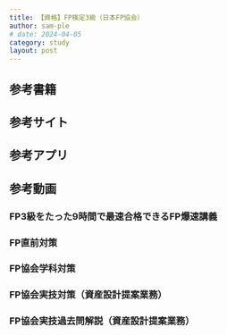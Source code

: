 ```yaml
---
title: 【資格】FP検定3級（日本FP協会）
author: sam-ple
# date: 2024-04-05
category: study
layout: post
---
```


## 参考書籍

## 参考サイト

## 参考アプリ


## 参考動画

### FP3級をたった9時間で最速合格できるFP爆速講義

<div class="youtube"><lite-youtube videoid="e6_R3q-MsI4" playlabel="Play"></lite-youtube></div>
<div class="youtube"><lite-youtube videoid="2AxTAoh6Juc" playlabel="Play"></lite-youtube></div>
<div class="youtube"><lite-youtube videoid="Vw0SPGJjJBI" playlabel="Play"></lite-youtube></div>
<div class="youtube"><lite-youtube videoid="8otbc9w9vGU" playlabel="Play"></lite-youtube></div>
<div class="youtube"><lite-youtube videoid="7F4T9Eob-ss" playlabel="Play"></lite-youtube></div>
<div class="youtube"><lite-youtube videoid="HlAIihsWn2w" playlabel="Play"></lite-youtube></div>

### FP直前対策

<div class="youtube"><lite-youtube videoid="tLg9yfQuER0" playlabel="Play"></lite-youtube></div>
<div class="youtube"><lite-youtube videoid="NLvhWY8YBH4" playlabel="Play"></lite-youtube></div>
<div class="youtube"><lite-youtube videoid="GX1CM8aKLLg" playlabel="Play"></lite-youtube></div>
<div class="youtube"><lite-youtube videoid="x7DiZzDqx8Q" playlabel="Play"></lite-youtube></div>
<div class="youtube"><lite-youtube videoid="LlthpSXjxic" playlabel="Play"></lite-youtube></div>
<div class="youtube"><lite-youtube videoid="m9LAuvVB80o" playlabel="Play"></lite-youtube></div>

### FP協会学科対策

<div class="youtube"><lite-youtube videoid="ABL778MuxUA" playlabel="Play"></lite-youtube></div>
<div class="youtube"><lite-youtube videoid="ZpWZA3ERNT0" playlabel="Play"></lite-youtube></div>
<div class="youtube"><lite-youtube videoid="yT99EIQmBJI" playlabel="Play"></lite-youtube></div>
<div class="youtube"><lite-youtube videoid="eCfj-HiEAw8" playlabel="Play"></lite-youtube></div>

### FP協会実技対策（資産設計提案業務）

<div class="youtube"><lite-youtube videoid="kEsJz81mbss" playlabel="Play"></lite-youtube></div>
<div class="youtube"><lite-youtube videoid="UL5TfcCzhdI" playlabel="Play"></lite-youtube></div>
<div class="youtube"><lite-youtube videoid="mYTP14Ec7dE" playlabel="Play"></lite-youtube></div>
<div class="youtube"><lite-youtube videoid="MdBBHsSitSg" playlabel="Play"></lite-youtube></div>
<div class="youtube"><lite-youtube videoid="wK8FR69b2LI" playlabel="Play"></lite-youtube></div>
<div class="youtube"><lite-youtube videoid="CY-e8r66Wcg" playlabel="Play"></lite-youtube></div>
<div class="youtube"><lite-youtube videoid="cwl-7m4d8EU" playlabel="Play"></lite-youtube></div>

### FP協会実技過去問解説（資産設計提案業務）

<div class="youtube"><lite-youtube videoid="Aa_KMf6ZZsE" playlabel="Play"></lite-youtube></div>
<div class="youtube"><lite-youtube videoid="9IelddmRk3I" playlabel="Play"></lite-youtube></div>
<div class="youtube"><lite-youtube videoid="WSvny6hfFj8" playlabel="Play"></lite-youtube></div>
<div class="youtube"><lite-youtube videoid="5O0Nt1Im18g" playlabel="Play"></lite-youtube></div>
<div class="youtube"><lite-youtube videoid="b6kTdxWubuA" playlabel="Play"></lite-youtube></div>
<div class="youtube"><lite-youtube videoid="yAXojUjPieM" playlabel="Play"></lite-youtube></div>
<div class="youtube"><lite-youtube videoid="gmHwlJtU4_w" playlabel="Play"></lite-youtube></div>
<div class="youtube"><lite-youtube videoid="aDK-jDzdzbE" playlabel="Play"></lite-youtube></div>